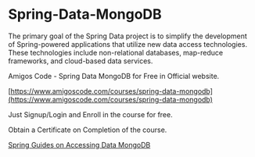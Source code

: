 # Spring-Data-MongoDB
 The primary goal of the Spring Data project is to simplify the development of Spring-powered applications that utilize new data access technologies. These technologies include non-relational databases, map-reduce frameworks, and cloud-based data services.

Amigos Code - Spring Data MongoDB for Free in Official website.
 
[https://www.amigoscode.com/courses/spring-data-mongodb](https://www.amigoscode.com/courses/spring-data-mongodb)

Just Signup/Login and Enroll in the course for free.

Obtain a Certificate on Completion of the course.

[Spring Guides on Accessing Data MongoDB](https://spring.io/guides/gs/accessing-data-mongodb)

